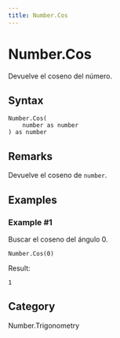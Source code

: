 ```yaml
---
title: Number.Cos
---
```


# Number.Cos


Devuelve el coseno del número.


## Syntax

```powerquery
Number.Cos(
    number as number
) as number
```


## Remarks

Devuelve el coseno de <code>number</code>.


## Examples

### Example #1 
Buscar el coseno del ángulo 0.
```powerquery
Number.Cos(0)
```

Result: 
```powerquery
1
```




## Category
Number.Trigonometry
